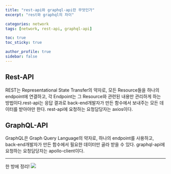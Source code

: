 ```yaml
---
title: "rest-api와 graphql-api란 무엇인가"
excerpt: "rest와 graphql의 차이"

categories: network
tags: [network, rest-api, graphql-api]

toc: true
toc_sticky: true

author_profile: true
sidebar: false
---
```


## Rest-API

REST는 Representational State Transfer의 약자로, 모든 Resource들을 하나의 endpoint에 연결하고, 각 Endpoint는 그 Resource와 관련된 내용만 관리하게 하는 방법이다.rest-api는 응답 결과로 back-end개발자가 만든 함수에서 보내주는 모든 데이터를 받아야만 한다. rest-api에 요청하는 요청담당자는 axios이다.

## GraphQL-API

GraphQL은 Graph Query Language의 약자로, 하나의 endpoint를 사용하고, back-end개발자가 만든 함수에서 필요한 데이터만 골라 받을 수 있다. graphql-api에 요청하는 요청담당자는 apollo-client이다.

---

한 방에 정리!
![](https://images.velog.io/images/hyeun427/post/8938b0f4-1fb4-4c29-9473-60db8629ffae/api.png)
